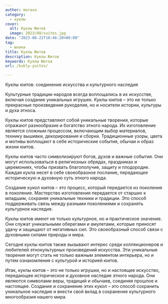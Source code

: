 ```yaml
---
author: morava
category:
  - куклы
cover:
  alt: Куклы Юитов
  image: 2023/08/suites.jpg
date: "2023-08-22T10:46:20+00:00"
tag:
  - юпики
title: Куклы Юитов
description: Куклы Юитов
keywords: Куклы Юитов
url: /kukly-yuitov/

---
```

Куклы юитов: соединение искусства и культурного наследия

Культурные традиции народов всегда воплощались в их искусстве, включая создание уникальных игрушек. Куклы юитов – это не только прекрасные произведения рукоделия, но и носители истории, культуры и духа этноса.

Куклы юитов представляют собой уникальные творения, которые отражают разнообразие и богатство этного народа. Их изготовление является сложным процессом, включающим выбор материалов, технику вышивки, декорирования и сборки. Традиционные узоры, цвета и мотивы воплощают в себе исторические события, обычаи и образ жизни юитов.

Куклы юитов часто символизируют богов, духов и важные события. Они могут использоваться в религиозных обрядах, праздниках и церемониях, чтобы призвать благополучие, защиту и плодородие. Каждая кукла несет в себе своеобразное послание, передающее историческую и духовную суть этного народа.

Создание кукол юитов – это процесс, который передается из поколения в поколение. Мастерство изготовления передается от старших к младшим, сохраняя уникальные техники и традиции. Это способ поддерживать связь между разными поколениями и сохранять культурное наследие.

Куклы юитов имеют не только культурное, но и практическое значение. Они служат уникальными оберегами и амулетами, которые приносят удачу и защищают от негативных сил. Это своеобразный способ связи с духовными силами природы и мира.

Сегодня куклы юитов также вызывают интерес среди коллекционеров и любителей этнокультурных произведений искусства. Эти уникальные творения могут стать не только важным элементом интерьера, но и путем ознакомления с культурой и историей юитов.

Итак, куклы юитов – это не только игрушки, но и настоящее искусство, передающее историческое и духовное наследие этного народа. Они являются символами веры, традиций и обычаев, соединяя прошлое и настоящее. Создание и сохранение этих кукол – это способ сохранить уникальное наследие и внести свой вклад в сохранение культурного многообразия нашего мира.
